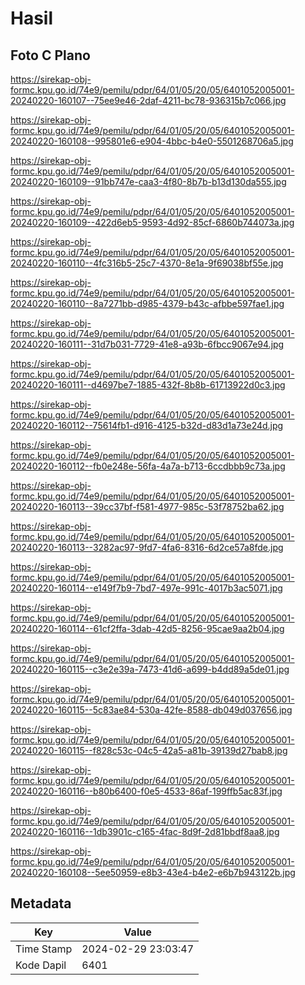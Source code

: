 # Hasil

## Foto C Plano

https://sirekap-obj-formc.kpu.go.id/74e9/pemilu/pdpr/64/01/05/20/05/6401052005001-20240220-160107--75ee9e46-2daf-4211-bc78-936315b7c066.jpg

https://sirekap-obj-formc.kpu.go.id/74e9/pemilu/pdpr/64/01/05/20/05/6401052005001-20240220-160108--995801e6-e904-4bbc-b4e0-5501268706a5.jpg

https://sirekap-obj-formc.kpu.go.id/74e9/pemilu/pdpr/64/01/05/20/05/6401052005001-20240220-160109--91bb747e-caa3-4f80-8b7b-b13d130da555.jpg

https://sirekap-obj-formc.kpu.go.id/74e9/pemilu/pdpr/64/01/05/20/05/6401052005001-20240220-160109--422d6eb5-9593-4d92-85cf-6860b744073a.jpg

https://sirekap-obj-formc.kpu.go.id/74e9/pemilu/pdpr/64/01/05/20/05/6401052005001-20240220-160110--4fc316b5-25c7-4370-8e1a-9f69038bf55e.jpg

https://sirekap-obj-formc.kpu.go.id/74e9/pemilu/pdpr/64/01/05/20/05/6401052005001-20240220-160110--8a7271bb-d985-4379-b43c-afbbe597fae1.jpg

https://sirekap-obj-formc.kpu.go.id/74e9/pemilu/pdpr/64/01/05/20/05/6401052005001-20240220-160111--31d7b031-7729-41e8-a93b-6fbcc9067e94.jpg

https://sirekap-obj-formc.kpu.go.id/74e9/pemilu/pdpr/64/01/05/20/05/6401052005001-20240220-160111--d4697be7-1885-432f-8b8b-61713922d0c3.jpg

https://sirekap-obj-formc.kpu.go.id/74e9/pemilu/pdpr/64/01/05/20/05/6401052005001-20240220-160112--75614fb1-d916-4125-b32d-d83d1a73e24d.jpg

https://sirekap-obj-formc.kpu.go.id/74e9/pemilu/pdpr/64/01/05/20/05/6401052005001-20240220-160112--fb0e248e-56fa-4a7a-b713-6ccdbbb9c73a.jpg

https://sirekap-obj-formc.kpu.go.id/74e9/pemilu/pdpr/64/01/05/20/05/6401052005001-20240220-160113--39cc37bf-f581-4977-985c-53f78752ba62.jpg

https://sirekap-obj-formc.kpu.go.id/74e9/pemilu/pdpr/64/01/05/20/05/6401052005001-20240220-160113--3282ac97-9fd7-4fa6-8316-6d2ce57a8fde.jpg

https://sirekap-obj-formc.kpu.go.id/74e9/pemilu/pdpr/64/01/05/20/05/6401052005001-20240220-160114--e149f7b9-7bd7-497e-991c-4017b3ac5071.jpg

https://sirekap-obj-formc.kpu.go.id/74e9/pemilu/pdpr/64/01/05/20/05/6401052005001-20240220-160114--61cf2ffa-3dab-42d5-8256-95cae9aa2b04.jpg

https://sirekap-obj-formc.kpu.go.id/74e9/pemilu/pdpr/64/01/05/20/05/6401052005001-20240220-160115--c3e2e39a-7473-41d6-a699-b4dd89a5de01.jpg

https://sirekap-obj-formc.kpu.go.id/74e9/pemilu/pdpr/64/01/05/20/05/6401052005001-20240220-160115--5c83ae84-530a-42fe-8588-db049d037656.jpg

https://sirekap-obj-formc.kpu.go.id/74e9/pemilu/pdpr/64/01/05/20/05/6401052005001-20240220-160115--f828c53c-04c5-42a5-a81b-39139d27bab8.jpg

https://sirekap-obj-formc.kpu.go.id/74e9/pemilu/pdpr/64/01/05/20/05/6401052005001-20240220-160116--b80b6400-f0e5-4533-86af-199ffb5ac83f.jpg

https://sirekap-obj-formc.kpu.go.id/74e9/pemilu/pdpr/64/01/05/20/05/6401052005001-20240220-160116--1db3901c-c165-4fac-8d9f-2d81bbdf8aa8.jpg

https://sirekap-obj-formc.kpu.go.id/74e9/pemilu/pdpr/64/01/05/20/05/6401052005001-20240220-160108--5ee50959-e8b3-43e4-b4e2-e6b7b943122b.jpg


## Metadata

| Key        | Value               |
| ---------- | ------------------- |
| Time Stamp | 2024-02-29 23:03:47 |
| Kode Dapil | 6401                |



